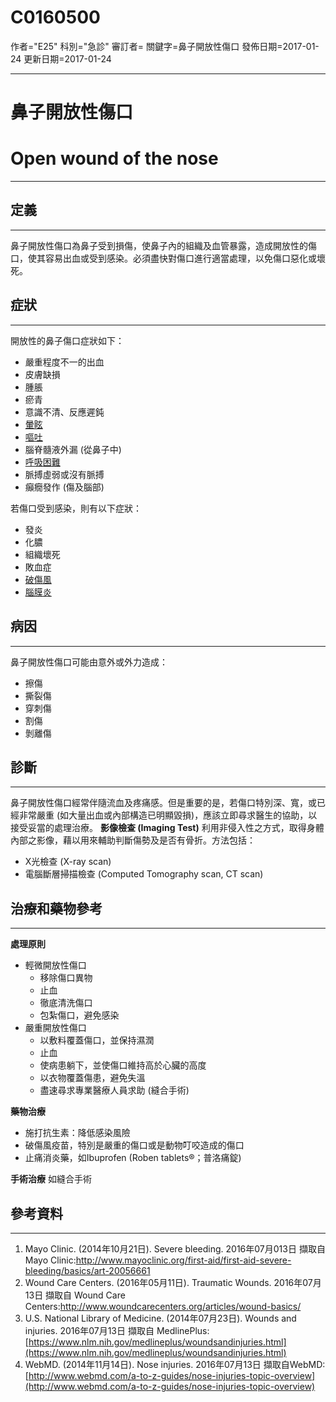 # C0160500
作者="E25"
科別="急診"
審訂者=
關鍵字=鼻子開放性傷口
發佈日期=2017-01-24
更新日期=2017-01-24

----------
# 鼻子開放性傷口
# Open wound of the nose
----------
## 定義
----------

鼻子開放性傷口為鼻子受到損傷，使鼻子內的組織及血管暴露，造成開放性的傷口，使其容易出血或受到感染。必須盡快對傷口進行適當處理，以免傷口惡化或壞死。

## 症狀
----------

開放性的鼻子傷口症狀如下：

- 嚴重程度不一的出血
- 皮膚缺損
- 腫脹
- 瘀青
- 意識不清、反應遲鈍
- [暈眩](C0012833-01)
- [嘔吐](C0042963)
- 腦脊髓液外漏 (從鼻子中)
- [呼吸困難](C0013404)
- 脈搏虛弱或沒有脈搏
- 癲癇發作 (傷及腦部)

若傷口受到感染，則有以下症狀：

- 發炎
- 化膿
- 組織壞死
- 敗血症
- [破傷風](C0039614)
- [腦膜炎](C0025289)
## 病因
----------

鼻子開放性傷口可能由意外或外力造成：

- 擦傷
- 撕裂傷
- 穿刺傷
- 割傷
- 剝離傷
## 診斷
----------

鼻子開放性傷口經常伴隨流血及疼痛感。但是重要的是，若傷口特別深、寬，或已經非常嚴重 (如大量出血或內部構造已明顯毀損)，應該立即尋求醫生的協助，以接受妥當的處理治療。
**影像檢查 (Imaging Test)** 
利用非侵入性之方式，取得身體內部之影像，藉以用來輔助判斷傷勢及是否有骨折。方法包括：

- X光檢查 (X-ray scan)
- 電腦斷層掃描檢查 (Computed Tomography scan, CT scan)
## 治療和藥物參考
----------

**處理原則**

- 輕微開放性傷口
  - 移除傷口異物
  - 止血
  - 徹底清洗傷口
  - 包紮傷口，避免感染
- 嚴重開放性傷口
  - 以敷料覆蓋傷口，並保持濕潤
  - 止血
  - 使病患躺下，並使傷口維持高於心臟的高度
  - 以衣物覆蓋傷患，避免失溫
  - 盡速尋求專業醫療人員求助 (縫合手術)

**藥物治療**

- 施打抗生素：降低感染風險
- 破傷風疫苗，特別是嚴重的傷口或是動物叮咬造成的傷口
- 止痛消炎藥，如Ibuprofen (Roben tablets®；普洛痛錠)

**手術治療**
如縫合手術

## 參考資料
----------
1. Mayo Clinic. (2014年10月21日). Severe bleeding. 2016年07月013日 擷取自 Mayo Clinic:http://www.mayoclinic.org/first-aid/first-aid-severe-bleeding/basics/art-20056661
2. Wound Care Centers. (2016年05月11日). Traumatic Wounds. 2016年07月13日 擷取自 Wound Care Centers:http://www.woundcarecenters.org/articles/wound-basics/
3. U.S. National Library of Medicine. (2014年07月23日). Wounds and injuries. 2016年07月13日 擷取自 MedlinePlus:[https://www.nlm.nih.gov/medlineplus/woundsandinjuries.html](https://www.nlm.nih.gov/medlineplus/woundsandinjuries.html)
4. WebMD. (2014年11月14日). Nose injuries. 2016年07月13日 擷取自WebMD:[http://www.webmd.com/a-to-z-guides/nose-injuries-topic-overview](http://www.webmd.com/a-to-z-guides/nose-injuries-topic-overview)

